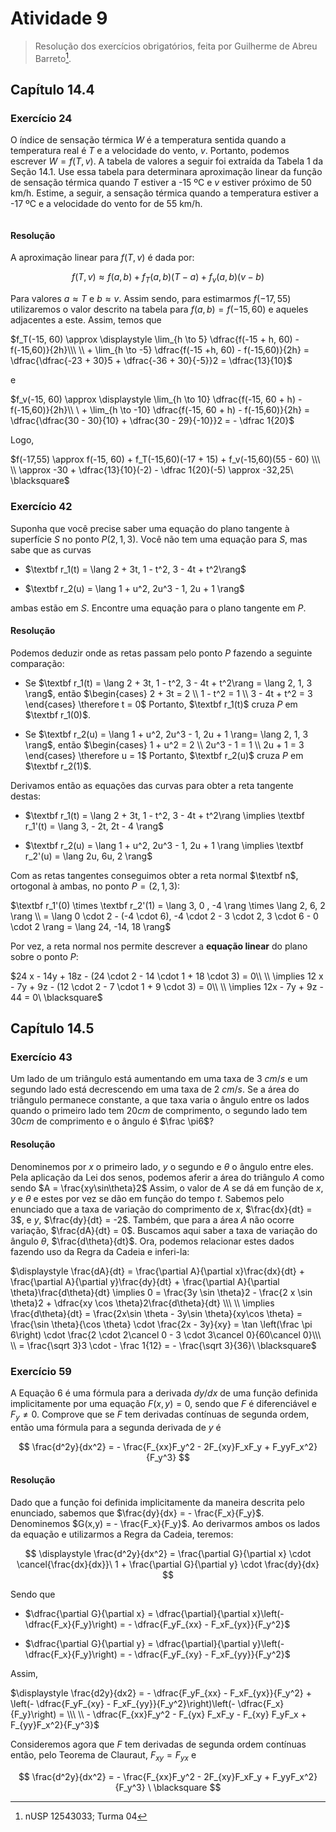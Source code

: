 # Atividade 9

> Resolução dos exercícios obrigatórios, feita por Guilherme de Abreu Barreto[^1].

## Capítulo 14.4

### Exercício 24

O índice de sensação térmica $W$ é a temperatura sentida quando a temperatura real é $T$ e a velocidade do vento, $v$. Portanto, podemos escrever $W = f (T, v)$. A tabela de valores a seguir foi extraída da Tabela 1 da Seção 14.1. Use essa tabela para determinara aproximação linear da função de sensação térmica quando $T$ estiver a -15 ºC e $v$ estiver próximo de 50 km/h. Estime, a seguir, a sensação térmica quando a temperatura estiver a -17 ºC e a velocidade do vento for de 55 km/h.

<img src="file:///home/user/Public/USP/Sistemas%20de%20Informação/2º%20semestre/Cálculo%20II/Atividade%209/Imagens/2021-11-16-11-32-12-image.png" title="" alt="" data-align="center">

#### Resolução

A aproximação linear para $f(T,v)$ é dada por:

$$
f(T,v) \approx f(a,b) + f_T(a,b)(T - a) + f_v(a,b)(v - b)
$$

Para valores $a \approx T$ e $b \approx v$. Assim sendo, para estimarmos $f(-17,55)$ utilizaremos o valor descrito na tabela para $f(a,b) = f(-15,60)$ e aqueles adjacentes a este. Assim, temos que

$f_T(-15, 60) \approx \displaystyle \lim_{h \to 5} \dfrac{f(-15 + h, 60) - f(-15,60)}{2h}\\\ \\ + \lim_{h \to -5} \dfrac{f(-15 +h, 60) - f(-15,60)}{2h} = \dfrac{\dfrac{-23 + 30}5 + \dfrac{-36 + 30}{-5}}2 = \dfrac{13}{10}$

e

$f_v(-15, 60) \approx \displaystyle \lim_{h \to 10} \dfrac{f(-15, 60 + h) - f(-15,60)}{2h}\\ \ + \lim_{h \to -10} \dfrac{f(-15, 60 + h) - f(-15,60)}{2h} = \dfrac{\dfrac{30 - 30}{10} + \dfrac{30 - 29}{-10}}2 = - \dfrac 1{20}$

Logo,

$f(-17,55) \approx f(-15, 60) + f_T(-15,60)(-17 + 15) + f_v(-15,60)(55 - 60) \\\ \\ \approx -30 + \dfrac{13}{10}(-2) - \dfrac 1{20}(-5) \approx -32,25\ \blacksquare$

### Exercício 42

Suponha que você precise saber uma equação do plano tangente à superfície $S$ no ponto $P(2, 1, 3)$. Você não tem uma equação para $S$, mas sabe que as curvas

- $\textbf r_1(t) = \lang 2 + 3t, 1 - t^2, 3 - 4t + t^2\rang$

- $\textbf r_2(u) = \lang 1 + u^2, 2u^3 - 1, 2u + 1 \rang$

ambas estão em $S$. Encontre uma equação para o plano tangente em $P$.

#### Resolução

Podemos deduzir onde as retas passam pelo ponto $P$ fazendo a seguinte comparação:

- Se $\textbf r_1(t) = \lang 2 + 3t, 1 - t^2, 3 - 4t + t^2\rang = \lang 2, 1, 3 \rang$, então
  $\begin{cases}
  2 + 3t = 2 \\
  1 - t^2 = 1 \\
  3 - 4t + t^2 = 3
  \end{cases} \therefore t = 0$
  Portanto, $\textbf r_1(t)$ cruza $P$ em $\textbf r_1(0)$.

- Se $\textbf r_2(u) = \lang 1 + u^2, 2u^3 - 1, 2u + 1 \rang= \lang 2, 1, 3 \rang$, então
  $\begin{cases}
  1 + u^2 = 2 \\
  2u^3 - 1 = 1 \\
  2u + 1 = 3
  \end{cases} \therefore u = 1$
  Portanto, $\textbf r_2(u)$ cruza $P$ em $\textbf r_2(1)$.

Derivamos então as equações das curvas para obter a reta tangente destas:

- $\textbf r_1(t) = \lang 2 + 3t, 1 - t^2, 3 - 4t + t^2\rang \implies \textbf r_1'(t) = \lang 3, - 2t, 2t - 4 \rang$

- $\textbf r_2(u) = \lang 1 + u^2, 2u^3 - 1, 2u + 1 \rang \implies \textbf r_2'(u) = \lang 2u, 6u, 2 \rang$

Com as retas tangentes conseguimos obter a reta normal $\textbf n$, ortogonal à ambas, no ponto $P = (2, 1, 3)$:

$\textbf r_1'(0) \times \textbf r_2'(1) = \lang 3, 0 , -4 \rang \times \lang 2, 6, 2 \rang \\ = \lang 0 \cdot 2 - (-4 \cdot 6), -4 \cdot 2 - 3 \cdot 2, 3 \cdot 6 - 0 \cdot 2 \rang = \lang 24, -14, 18 \rang$

Por vez, a reta normal nos permite descrever a **equação linear** do plano sobre o ponto $P$:

$24 x - 14y + 18z - (24 \cdot 2 - 14 \cdot 1 + 18 \cdot 3) = 0\\ \\ \implies 12 x - 7y + 9z - (12 \cdot 2 - 7 \cdot 1 + 9 \cdot 3) = 0\\ \\ \implies 12x - 7y + 9z - 44 = 0\ \blacksquare$

## Capítulo 14.5

### Exercício 43

Um lado de um triângulo está aumentando em uma taxa de $3\ cm/s$ e um segundo lado está decrescendo em uma taxa de $2\ cm/s$. Se a área do triângulo permanece constante, a que taxa varia o ângulo entre os lados quando o primeiro lado tem $20 cm$ de comprimento, o segundo lado tem $30 cm$ de comprimento e
o ângulo é $\frac \pi6$?

#### Resolução

Denominemos por $x$ o primeiro lado, $y$ o segundo e $\theta$ o ângulo entre eles. Pela aplicação da Lei dos senos, podemos aferir a área do triângulo $A$ como sendo $A = \frac{xy\sin\theta}2$ Assim, o valor de $A$ se dá em função de $x$, $y$ e $\theta$ e estes por vez se dão em função do tempo $t$. Sabemos pelo enunciado que a taxa de variação do comprimento de $x$, $\frac{dx}{dt} = 3$, e $y$, $\frac{dy}{dt} = -2$. Também, que para a área $A$ não ocorre variação, $\frac{dA}{dt} = 0$. Buscamos aqui saber a taxa de variação do ângulo $\theta$, $\frac{d\theta}{dt}$. Ora, podemos relacionar estes dados fazendo uso da Regra da Cadeia e inferi-la:

$\displaystyle \frac{dA}{dt} = \frac{\partial A}{\partial x}\frac{dx}{dt} + \frac{\partial A}{\partial y}\frac{dy}{dt} + \frac{\partial A}{\partial \theta}\frac{d\theta}{dt} \implies 0 = \frac{3y \sin \theta}2 - \frac{2 x \sin \theta}2 + \dfrac{xy \cos \theta}2\frac{d\theta}{dt} \\\ \\ \implies \frac{d\theta}{dt} = \frac{2x\sin \theta - 3y\sin \theta}{xy\cos \theta} = \frac{\sin \theta}{\cos \theta} \cdot \frac{2x - 3y}{xy} = \tan \left(\frac \pi 6\right) \cdot \frac{2 \cdot 2\cancel 0 - 3 \cdot 3\cancel 0}{60\cancel 0}\\\ \\ = \frac{\sqrt 3}3 \cdot - \frac 1{12} = - \frac{\sqrt 3}{36}\ \blacksquare$

### Exercício 59

A Equação 6 é uma fórmula para a derivada $dy/dx$ de uma função definida  implicitamente por uma equação $F (x, y) = 0$, sendo que $F$ é diferenciável e $F_y \not = 0$. Comprove que se $F$ tem derivadas contínuas de segunda ordem, então uma fórmula para a segunda derivada de $y$ é

$$
\frac{d^2y}{dx^2} = - \frac{F_{xx}F_y^2 - 2F_{xy}F_xF_y + F_yyF_x^2}{F_y^3}
$$

#### Resolução

Dado que a função foi definida implicitamente da maneira descrita pelo enunciado, sabemos que $\frac{dy}{dx} = - \frac{F_x}{F_y}$. Denominemos $G(x,y) = - \frac{F_x}{F_y}$. Ao derivarmos ambos os lados da equação e utilizarmos a Regra da Cadeia, teremos:

$$
\displaystyle \frac{d^2y}{dx^2} = \frac{\partial G}{\partial x} \cdot \cancel{\frac{dx}{dx}}\ 1 + \frac{\partial G}{\partial y} \cdot \frac{dy}{dx}
$$

Sendo que

- $\dfrac{\partial G}{\partial x} = \dfrac{\partial}{\partial x}\left(- \dfrac{F_x}{F_y}\right) = - \dfrac{F_yF_{xx} - F_xF_{yx}}{F_y^2}$

- $\dfrac{\partial G}{\partial y} = \dfrac{\partial}{\partial y}\left(- \dfrac{F_x}{F_y}\right) = - \dfrac{F_yF_{xy} - F_xF_{yy}}{F_y^2}$

Assim,

$\displaystyle \frac{d2y}{dx2} = - \dfrac{F_yF_{xx} - F_xF_{yx}}{F_y^2} + \left(- \dfrac{F_yF_{xy} - F_xF_{yy}}{F_y^2}\right)\left(- \dfrac{F_x}{F_y}\right) = \\\ \\ - \dfrac{F_{xx}F_y^2 - F_{yx} F_xF_y - F_{xy} F_yF_x + F_{yy}F_x^2}{F_y^3}$

Consideremos agora que $F$ tem derivadas de segunda ordem contínuas então, pelo Teorema de Clauraut, $F_{xy} = F_{yx}$ e

$$
\frac{d^2y}{dx^2} = - \frac{F_{xx}F_y^2 - 2F_{xy}F_xF_y + F_yyF_x^2}{F_y^3} \ \blacksquare
$$

[^1]: nUSP 12543033; Turma 04